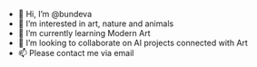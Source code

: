 - 👋 Hi, I’m @bundeva
- 👀 I’m interested in art, nature and animals
- 🌱 I’m currently learning Modern Art
- 💞️ I’m looking to collaborate on AI projects connected with Art
- 📫 Please contact me via email



<!---
bundeva/bundeva is a ✨ special ✨ repository because its `README.md` (this file) appears on your GitHub profile.
You can click the Preview link to take a look at your changes.
--->
